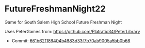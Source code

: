 # FutureFreshmanNight22

Game for South Salem High School Future Freshman Night

Uses PeterGames from: https://github.com/Platratio34/PeterLibrary
- Commit: [661b621186404b4883d33f7b70ab9005a5bb0b66](https://github.com/Platratio34/PeterLibrary/commit/661b621186404b4883d33f7b70ab9005a5bb0b66)
